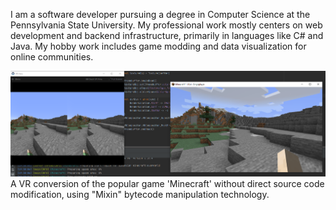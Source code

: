 I am a software developer pursuing a degree in Computer Science at the Pennsylvania State University. My professional work mostly centers on web development and backend infrastructure, primarily in languages like C# and Java. My hobby work includes game modding and data visualization for online communities.

![A VR conversion of the popular game 'Minecraft' without direct source code modification, using "Mixin" bytecode manipulation technology.](https://github.com/AriadneAu/ariadneau/blob/main/openmcvr.png?raw=true)
A VR conversion of the popular game 'Minecraft' without direct source code modification, using "Mixin" bytecode manipulation technology.

